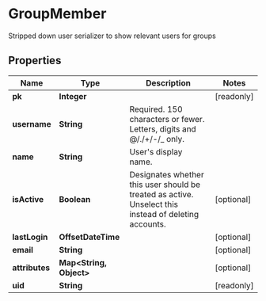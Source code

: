 

# GroupMember

Stripped down user serializer to show relevant users for groups

## Properties

| Name | Type | Description | Notes |
|------------ | ------------- | ------------- | -------------|
|**pk** | **Integer** |  |  [readonly] |
|**username** | **String** | Required. 150 characters or fewer. Letters, digits and @/./+/-/_ only. |  |
|**name** | **String** | User&#39;s display name. |  |
|**isActive** | **Boolean** | Designates whether this user should be treated as active. Unselect this instead of deleting accounts. |  [optional] |
|**lastLogin** | **OffsetDateTime** |  |  [optional] |
|**email** | **String** |  |  [optional] |
|**attributes** | **Map&lt;String, Object&gt;** |  |  [optional] |
|**uid** | **String** |  |  [readonly] |



